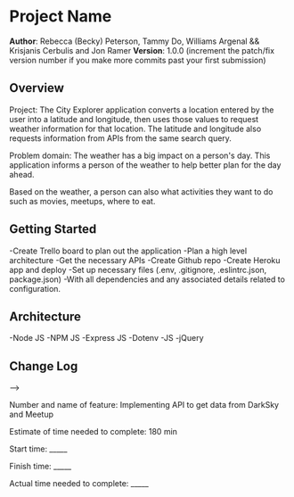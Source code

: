 # Project Name

**Author**: Rebecca (Becky) Peterson, Tammy Do, Williams Argenal && Krisjanis Cerbulis and Jon Ramer
**Version**: 1.0.0 (increment the patch/fix version number if you make more commits past your first submission)

## Overview
Project: The City Explorer application converts a location entered by the user into a latitude and longitude, then uses those values to request weather information for that location. The latitude and longitude also requests information from APIs from the same search query.

Problem domain: The weather has a big impact on a person's day. This application informs a person of the weather to help better plan for the day ahead.

Based on the weather, a person can also what activities they want to do such as movies, meetups, where to eat.


## Getting Started
-Create Trello board to plan out the application
-Plan a high level architecture
-Get the necessary APIs
-Create Github repo
-Create Heroku app and deploy
-Set up necessary files (.env, .gitignore, .eslintrc.json, package.json)
-With all dependencies and any associated details related to configuration.

## Architecture
<!-- Provide a detailed description of the application design. What technologies (languages, libraries, etc) you're using, and any other relevant design information. -->
-Node JS
-NPM JS
-Express JS
-Dotenv
-JS
-jQuery


## Change Log
<!-- Use this area to document the iterative changes made to your application as each feature is successfully implemented. Use time stamps. Here's an examples:

01-01-2001 4:59pm - Application now has a fully-functional express server, with a GET route for the location resource.

## Credits and Collaborations
<!-- Give credit (and a link) to other people or resources that helped you build this application. -->
-->


Number and name of feature: Implementing API to get data from DarkSky and Meetup

Estimate of time needed to complete: 180 min

Start time: _____

Finish time: _____

Actual time needed to complete: _____
